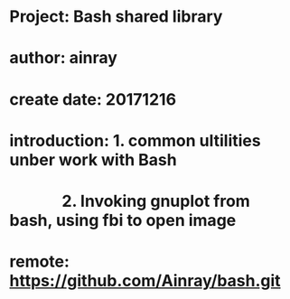 # Project: Bash shared library
# author: ainray
# create date: 20171216
# introduction: 1. common ultilities unber work with Bash
#               2. Invoking gnuplot from bash, using fbi to open image
# 
#  remote: https://github.com/Ainray/bash.git
